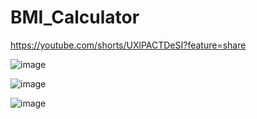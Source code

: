 # BMI_Calculator

https://youtube.com/shorts/UXlPACTDeSI?feature=share


![image](https://github.com/salauddin96/BMI_Calculator/assets/142373727/f41f1f6c-e2d4-4b67-9801-82d0491ea5c0)

![image](https://github.com/salauddin96/BMI_Calculator/assets/142373727/525d706d-acce-415e-9aa3-c93b6ad65704)

![image](https://github.com/salauddin96/BMI_Calculator/assets/142373727/f935713a-55e3-40f8-91cd-309d09cc21e6)

